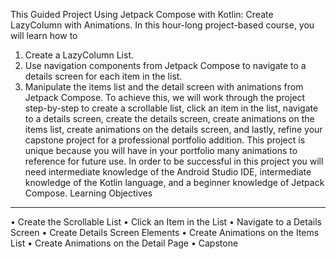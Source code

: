 This Guided Project Using Jetpack Compose with Kotlin: Create LazyColumn with Animations. In this hour-long project-based course, you will learn how to 
1. Create a LazyColumn List.
2. Use navigation components from Jetpack Compose to navigate to a details screen for each item in the list.
3. Manipulate the items list and the detail screen with animations from Jetpack Compose. To achieve this, we will work through the project step-by-step to create a scrollable list, click an item in the list, navigate to a details screen, create the details screen, create animations on the items list, create animations on the details screen, and lastly, refine your capstone project for a professional portfolio addition. This project is unique because you will have in your portfolio many animations to reference for future use. In order to be successful in this project you will need intermediate knowledge of the Android Studio IDE, intermediate knowledge of the Kotlin language, and a beginner knowledge of Jetpack Compose.
Learning Objectives
________________________________________
•	Create the Scrollable List
•	Click an Item in the List
•	Navigate to a Details Screen
•	Create Details Screen Elements
•	Create Animations on the Items List
•	Create Animations on the Detail Page
•	Capstone

